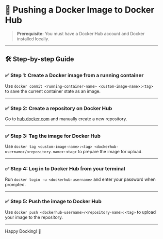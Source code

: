 # 🚀 Pushing a Docker Image to Docker Hub

> **Prerequisite:** You must have a Docker Hub account and Docker installed locally.

---

## 🛠️ Step-by-step Guide

### ✅ Step 1: Create a Docker image from a running container  
Use `docker commit <running-container-name> <custom-image-name>:<tag>` to save the current container state as an image.

---

### ✅ Step 2: Create a repository on Docker Hub  
Go to [hub.docker.com](https://hub.docker.com) and manually create a new repository.

---

### ✅ Step 3: Tag the image for Docker Hub  
Use `docker tag <custom-image-name>:<tag> <dockerhub-username>/<repository-name>:<tag>` to prepare the image for upload.

---

### ✅ Step 4: Log in to Docker Hub from your terminal  
Run `docker login -u <dockerhub-username>` and enter your password when prompted.

---

### ✅ Step 5: Push the image to Docker Hub  
Use `docker push <dockerhub-username>/<repository-name>:<tag>` to upload your image to the repository.

---

Happy Docking! 🐳
